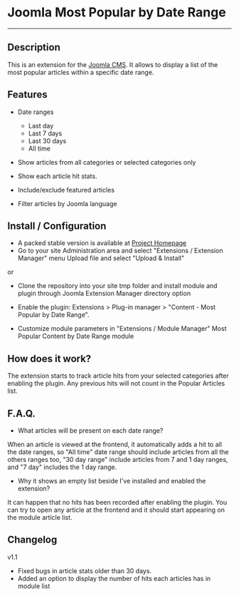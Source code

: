 Joomla Most Popular by Date Range
=================================

---------------------------
Description
---------------------------

This is an extension for the [Joomla CMS](http://www.joomla.org). It allows to display a list of the most popular articles within a specific date range.

Features
---------------------------
-   Date ranges
    -   Last day
    -   Last 7 days
    -   Last 30 days
    -   All time

-   Show articles from all categories or selected categories only

-   Show each article hit stats.

-   Include/exclude featured articles

-   Filter articles by Joomla language

Install / Configuration
---------------------------
- A packed stable version is available at [Project Homepage](http://code.joomla.org/gf/project/mostpopular_art/frs/)
- Go to your site Administration area and select "Extensions / Extension Manager" menu
Upload file and select "Upload & Install"

or

- Clone the repository into your site tmp folder and install module and plugin through Joomla Extension Manager directory option

- Enable the plugin: Extensions > Plug-in manager > "Content - Most Popular by Date Range".

- Customize module parameters in "Extensions / Module Manager" Most Popular Content by Date Range module

How does it work?
-----------------

The extension starts to track article hits from your selected categories after enabling the plugin. Any previous hits will not count in the Popular Articles list.

F.A.Q.
------

- What articles will be present on each date range?

When an article is viewed at the frontend, it automatically adds a hit to all the date ranges, so "All time" date range should include articles from all the others ranges too, "30 day range" include articles from 7 and 1 day ranges, and "7 day" includes the 1 day range.

- Why it shows an empty list beside I've installed and enabled the extension?

It can happen that no hits has been recorded after enabling the plugin. You can try to open any article at the frontend and it should start appearing on the module article list.


Changelog
--------------------------

v1.1
- Fixed bugs in article stats older than 30 days.
- Added an option to display the number of hits each articles has in module list

